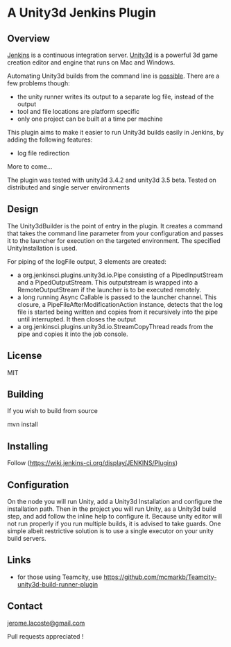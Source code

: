 A Unity3d Jenkins Plugin
========================

Overview
--------

[Jenkins](http://www.jenkins-ci.org/) is a continuous integration server. [Unity3d](http://unity3d.com/) is a powerful 3d game creation editor and engine that runs on Mac and Windows.

Automating Unity3d builds from the command line is [possible](http://unity3d.com/support/documentation/Manual/Command%20Line%20Arguments.html). There are a few problems though:

* the unity runner writes its output to a separate log file, instead of the output
* tool and file locations are platform specific
* only one project can be built at a time per machine

This plugin aims to make it easier to run Unity3d builds easily in Jenkins, by adding the following features:

* log file redirection

More to come...

The plugin was tested with unity3d 3.4.2 and unity3d 3.5 beta. Tested on distributed and single server environments

Design
------

The Unity3dBuilder is the point of entry in the plugin. It creates a command that takes the command line parameter from your configuration and passes it to the launcher for execution on the targeted environment. The specified UnityInstallation is used.

For piping of the logFile output, 3 elements are created:
* a  org.jenkinsci.plugins.unity3d.io.Pipe consisting of a PipedInputStream and a PipedOutputStream. This outputstream is wrapped into a RemoteOutputStream if the launcher is to be executed remotely.
* a long running Async Callable is passed to the launcher channel. This closure, a PipeFileAfterModificationAction instance, detects that the log file is started being written and copies from it recursively into the pipe until interrupted. It then closes the output
* a org.jenkinsci.plugins.unity3d.io.StreamCopyThread reads from the pipe and copies it into the job console.

License
-------

MIT

Building
--------

If you wish to build from source

mvn install

Installing
----------

Follow (https://wiki.jenkins-ci.org/display/JENKINS/Plugins)

Configuration
-------------

On the node you will run Unity, add a Unity3d Installation and configure the installation path.
Then in the project you will run Unity, as a Unity3d build step, and add follow the inline help to configure it.
Because unity editor will not run properly if you run multiple builds, it is advised to take guards.
One simple albeit restrictive solution is to use a single executor on your unity build servers.

Links
-----

* for those using Teamcity, use https://github.com/mcmarkb/Teamcity-unity3d-build-runner-plugin

Contact
-------

jerome.lacoste@gmail.com

Pull requests appreciated !
